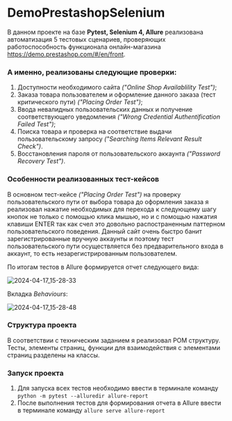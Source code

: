 # DemoPrestashopSelenium

В данном проекте на базе **Pytest, Selenium 4, Allure** реализована автоматизация 5 тестовых сценариев, проверяющих работоспособность функционала онлайн-магазина https://demo.prestashop.com/#/en/front.

### А именно, реализованы следующие проверки:

1. Доступности необходимого сайта *("Online Shop Availablility Test")*;
2. Заказа товара пользователем и оформление данного заказа (тест критического пути) *("Placing Order Test")*;
3. Ввода невалидных пользовательских данных и получение соответствующего уведомления *("Wrong Credential Authentification Failed Test")*;
4. Поиска товара и проверка на соответствие выдачи пользовательскому запросу *("Searching Items Relevant Result Check")*.
5. Восстановления пароля от пользовательского аккаунта *("Password Recovery Test")*.

### Особенности реализованных тест-кейсов

В основном тест-кейсе *("Placing Order Test")* на проверку пользовательского пути от выбора товара до оформления заказа я реализовал нажатие необходимых для перехода к следующему шагу кнопок не только с помощью клика мышью, но и с помощью нажатия клавиши ENTER так как счел это довольно распостраненным паттерном пользовательского поведения.
Данный сайт очень быстро банит зарегистрированные вручную аккаунты и поэтому тест пользовательского пути осуществляется без предварительного входа в аккаунт, то есть незарегистрированным пользователем.

По итогам тестов в Allure формируется отчет следующего вида:

![2024-04-17_15-28-33](https://github.com/fshakrun/DemoPrestashopSeleniumTest/assets/82056292/a7d88c41-999a-433c-9afa-6493549bfa26)

Вкладка *Behaviours*:

![2024-04-17_15-28-48](https://github.com/fshakrun/DemoPrestashopSeleniumTest/assets/82056292/97f474de-419f-45ab-98f8-2e504b3f00dd)

### Структура проекта

В соответствии с техническим заданием я реализовал POM структуру. Тесты, элементы страниц, функции для взаимодействия с элементами страниц разделены на классы.

### Запуск проекта

1. Для запуска всех тестов необходимо ввести в терминале команду ```python -m pytest --alluredir allure-report```
2. После выполнения тестов для формирования отчета в Allure ввести в терминале команду ```allure serve allure-report```
